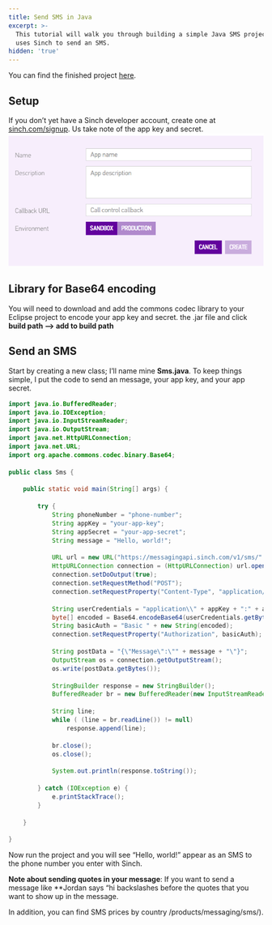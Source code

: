 ```yaml
---
title: Send SMS in Java
excerpt: >-
  This tutorial will walk you through building a simple Java SMS project that
  uses Sinch to send an SMS.
hidden: 'true'
---
```

You can find the finished project [here](http://www.github.com/sinch/java-sms-tutorial).

## Setup

If you don’t yet have a Sinch developer account, create one at [sinch.com/signup](https://portal.sinch.com/#/signup). Us take note of the app key and secret.
![new-app.png](images/7816f2a-new-app.png)

## Library for Base64 encoding

You will need to download and add the commons codec library to your
Eclipse project to encode your app key and secret.  the .jar file and click **build path –\> add to build path**

## Send an SMS

Start by creating a new class; I’ll name mine **Sms.java**. To keep
things simple, I put the code to send an  message, your app key, and your app secret.

```java
import java.io.BufferedReader;
import java.io.IOException;
import java.io.InputStreamReader;
import java.io.OutputStream;
import java.net.HttpURLConnection;
import java.net.URL;
import org.apache.commons.codec.binary.Base64;

public class Sms {

    public static void main(String[] args) {

        try {
            String phoneNumber = "phone-number";
            String appKey = "your-app-key";
            String appSecret = "your-app-secret";
            String message = "Hello, world!";

            URL url = new URL("https://messagingapi.sinch.com/v1/sms/" + phoneNumber);
            HttpURLConnection connection = (HttpURLConnection) url.openConnection();
            connection.setDoOutput(true);
            connection.setRequestMethod("POST");
            connection.setRequestProperty("Content-Type", "application/json");

            String userCredentials = "application\\" + appKey + ":" + appSecret;
            byte[] encoded = Base64.encodeBase64(userCredentials.getBytes());
            String basicAuth = "Basic " + new String(encoded);
            connection.setRequestProperty("Authorization", basicAuth);

            String postData = "{\"Message\":\"" + message + "\"}";
            OutputStream os = connection.getOutputStream();
            os.write(postData.getBytes());

            StringBuilder response = new StringBuilder();
            BufferedReader br = new BufferedReader(new InputStreamReader(connection.getInputStream()));

            String line;
            while ( (line = br.readLine()) != null)
                response.append(line);

            br.close();
            os.close();

            System.out.println(response.toString());

        } catch (IOException e) {
            e.printStackTrace();
        }

    }

}
```

Now run the project and you will see “Hello, world\!” appear as an SMS
to the phone number you enter with Sinch.

**Note about sending quotes in your message**: If you want to send a
message like **Jordan says “hi backslashes before the quotes that you want to show up in the message.

In addition, you can find SMS prices by country
 /products/messaging/sms/).
